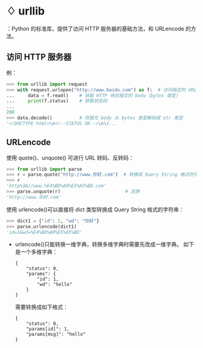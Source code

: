 # ♢ urllib

：Python 的标准库，提供了访问 HTTP 服务器的基础方法，和 URLencode 的方法。

## 访问 HTTP 服务器

例：
```py
>>> from urllib import request
>>> with request.urlopen("http://www.baidu.com") as f:  # 访问指定的 URL
...     data = f.read()    # 获取 HTTP 响应报文的 body（bytes 类型）
...     print(f.status)    # 获取状态码
...
200
>>> data.decode()          # 将报文 body 从 bytes 类型解码成 str 类型
'<!DOCTYPE html>\n<!--STATUS OK-->\n\r...
```

## URLencode

使用 quote()、unquote() 可进行 URL 转码、反转码：
```py
>>> from urllib import parse
>>> r = parse.quote("http://www.你好.com")  # 转换成 Query String 格式的字符串
>>> r
'http%3A//www.%E4%BD%A0%E5%A5%BD.com'
>>> parse.unquote(r)                        # 还原
'http://www.你好.com'
```

使用 urlencode()可以直接将 dict 类型转换成 Query String 格式的字符串：
```py
>>> dict1 = {"id": 1, "wd": "你好"}
>>> parse.urlencode(dict1)
'id=1&wd=%E4%BD%A0%E5%A5%BD'
```
- urlencode()只能转换一维字典，转换多维字典时需要先改成一维字典。
  如下是一个多维字典：
  ```
  {
      "status": 0,
      "params": {
          "id": 1,
          "wd": "hello"
      }
  }
  ```
  需要转换成如下格式：
  ```
  {
      "status": 0,
      "params[id]": 1,
      "params[msg]": "hello"
  }
  ```
